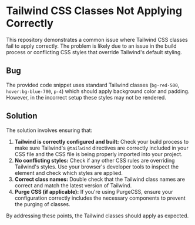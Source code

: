 # Tailwind CSS Classes Not Applying Correctly

This repository demonstrates a common issue where Tailwind CSS classes fail to apply correctly.  The problem is likely due to an issue in the build process or conflicting CSS styles that override Tailwind's default styling.

## Bug

The provided code snippet uses standard Tailwind classes (`bg-red-500`, `hover:bg-blue-700`, `p-4`) which should apply background color and padding. However, in the incorrect setup these styles may not be rendered.

## Solution

The solution involves ensuring that:

1. **Tailwind is correctly configured and built:**  Check your build process to make sure Tailwind's `@tailwind` directives are correctly included in your CSS file and the CSS file is being properly imported into your project.
2. **No conflicting styles:** Check if any other CSS rules are overriding Tailwind's styles. Use your browser's developer tools to inspect the element and check which styles are applied. 
3. **Correct class names:** Double check that the Tailwind class names are correct and match the latest version of Tailwind.
4. **Purge CSS (if applicable):** If you're using PurgeCSS, ensure your configuration correctly includes the necessary components to prevent the purging of classes.

By addressing these points, the Tailwind classes should apply as expected.
